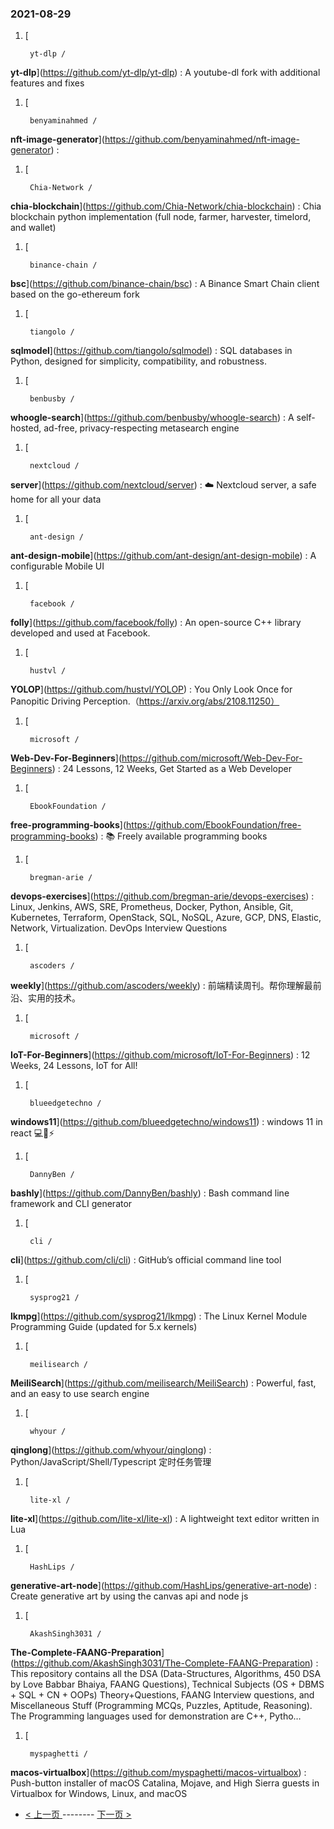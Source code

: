 ### 2021-08-29 
1. [
    

        yt-dlp /
**yt-dlp**](https://github.com/yt-dlp/yt-dlp) : A youtube-dl fork with additional features and fixes
1. [
    

        benyaminahmed /
**nft-image-generator**](https://github.com/benyaminahmed/nft-image-generator) : 
1. [
    

        Chia-Network /
**chia-blockchain**](https://github.com/Chia-Network/chia-blockchain) : Chia blockchain python implementation (full node, farmer, harvester, timelord, and wallet)
1. [
    

        binance-chain /
**bsc**](https://github.com/binance-chain/bsc) : A Binance Smart Chain client based on the go-ethereum fork
1. [
    

        tiangolo /
**sqlmodel**](https://github.com/tiangolo/sqlmodel) : SQL databases in Python, designed for simplicity, compatibility, and robustness.
1. [
    

        benbusby /
**whoogle-search**](https://github.com/benbusby/whoogle-search) : A self-hosted, ad-free, privacy-respecting metasearch engine
1. [
    

        nextcloud /
**server**](https://github.com/nextcloud/server) : ☁️ Nextcloud server, a safe home for all your data
1. [
    

        ant-design /
**ant-design-mobile**](https://github.com/ant-design/ant-design-mobile) : A configurable Mobile UI
1. [
    

        facebook /
**folly**](https://github.com/facebook/folly) : An open-source C++ library developed and used at Facebook.
1. [
    

        hustvl /
**YOLOP**](https://github.com/hustvl/YOLOP) : You Only Look Once for Panopitic Driving Perception.（https://arxiv.org/abs/2108.11250）
1. [
    

        microsoft /
**Web-Dev-For-Beginners**](https://github.com/microsoft/Web-Dev-For-Beginners) : 24 Lessons, 12 Weeks, Get Started as a Web Developer
1. [
    

        EbookFoundation /
**free-programming-books**](https://github.com/EbookFoundation/free-programming-books) : 📚 Freely available programming books
1. [
    

        bregman-arie /
**devops-exercises**](https://github.com/bregman-arie/devops-exercises) : Linux, Jenkins, AWS, SRE, Prometheus, Docker, Python, Ansible, Git, Kubernetes, Terraform, OpenStack, SQL, NoSQL, Azure, GCP, DNS, Elastic, Network, Virtualization. DevOps Interview Questions
1. [
    

        ascoders /
**weekly**](https://github.com/ascoders/weekly) : 前端精读周刊。帮你理解最前沿、实用的技术。
1. [
    

        microsoft /
**IoT-For-Beginners**](https://github.com/microsoft/IoT-For-Beginners) : 12 Weeks, 24 Lessons, IoT for All!
1. [
    

        blueedgetechno /
**windows11**](https://github.com/blueedgetechno/windows11) : windows 11 in react 💻🌈⚡
1. [
    

        DannyBen /
**bashly**](https://github.com/DannyBen/bashly) : Bash command line framework and CLI generator
1. [
    

        cli /
**cli**](https://github.com/cli/cli) : GitHub’s official command line tool
1. [
    

        sysprog21 /
**lkmpg**](https://github.com/sysprog21/lkmpg) : The Linux Kernel Module Programming Guide (updated for 5.x kernels)
1. [
    

        meilisearch /
**MeiliSearch**](https://github.com/meilisearch/MeiliSearch) : Powerful, fast, and an easy to use search engine
1. [
    

        whyour /
**qinglong**](https://github.com/whyour/qinglong) : Python/JavaScript/Shell/Typescript 定时任务管理
1. [
    

        lite-xl /
**lite-xl**](https://github.com/lite-xl/lite-xl) : A lightweight text editor written in Lua
1. [
    

        HashLips /
**generative-art-node**](https://github.com/HashLips/generative-art-node) : Create generative art by using the canvas api and node js
1. [
    

        AkashSingh3031 /
**The-Complete-FAANG-Preparation**](https://github.com/AkashSingh3031/The-Complete-FAANG-Preparation) : This repository contains all the DSA (Data-Structures, Algorithms, 450 DSA by Love Babbar Bhaiya, FAANG Questions), Technical Subjects (OS + DBMS + SQL + CN + OOPs) Theory+Questions, FAANG Interview questions, and Miscellaneous Stuff (Programming MCQs, Puzzles, Aptitude, Reasoning). The Programming languages used for demonstration are C++, Pytho…
1. [
    

        myspaghetti /
**macos-virtualbox**](https://github.com/myspaghetti/macos-virtualbox) : Push-button installer of macOS Catalina, Mojave, and High Sierra guests in Virtualbox for Windows, Linux, and macOS 

- [ < 上一页 ](https://github.com/able8/github-trending-daily-record/blob/master/2021-08-28.md) -------- [ 下一页 > ](https://github.com/able8/github-trending-daily-record/blob/master/2021-08-30.md)